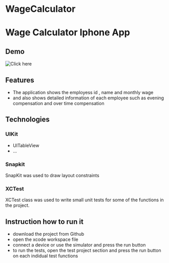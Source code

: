 # WageCalculator
# Wage Calculator Iphone App

## Demo
![Click here](https://media.giphy.com/media/3oKIPv6yswajskp5lu/source.gif)

## Features
  * The application shows the employess id , name and monthly wage
  * and also shows detailed information of each employee such as evening compensation and over time compensation
  
## Technologies

### UIKit
  * UITableView
  * ...
### Snapkit

SnapKit was used to draw layout constraints

### XCTest

XCTest class was used to write small unit tests for some of the functions in the project.

## Instruction how to run it
  * download the project from Github
  * open the xcode workspace file
  * connect a device or use the simulator and press the run button
  * to run the tests, open the test project section and press the run button on each indidual test functions


